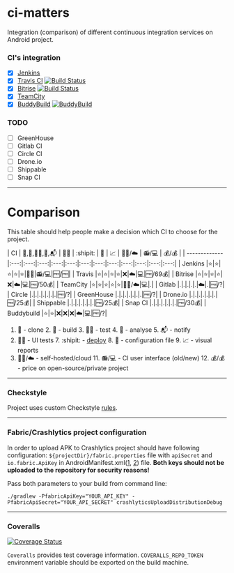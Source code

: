 # ci-matters
Integration (comparison) of different continuous integration services on Android project.

### CI's integration

* [x] [Jenkins](https://github.com/vgaidarji/ci-matters/blob/master/JENKINS.md)
* [x] [Travis CI](https://github.com/vgaidarji/ci-matters/blob/master/TRAVIS.md) [![Build Status](https://travis-ci.org/vgaidarji/ci-matters.svg?branch=master)](https://travis-ci.org/vgaidarji/ci-matters)
* [x] [Bitrise](https://github.com/vgaidarji/ci-matters/blob/master/BITRISE.md) [![Build Status](https://www.bitrise.io/app/002b43ae8a42b6b1.svg?token=xT4EDBQWGNcSWJveU6IEVA&branch=master)](https://www.bitrise.io/app/002b43ae8a42b6b1)
* [x] [TeamCity](https://github.com/vgaidarji/ci-matters/blob/master/TEAM_CITY.md)
* [x] [BuddyBuild](https://github.com/vgaidarji/ci-matters/blob/master/BUDDY_BUILD.md) [![BuddyBuild](https://dashboard.buddybuild.com/api/statusImage?appID=58398ac5beb35b010082e315&branch=master&build=latest)](https://dashboard.buddybuild.com/apps/58398ac5beb35b010082e315/build/latest)

### TODO

* [ ] GreenHouse
* [ ] Gitlab CI
* [ ] Circle CI
* [ ] Drone.io
* [ ] Shippable
* [ ] Snap CI

---

# Comparison

This table should help people make a decision which CI to choose for the project.

| CI            | :dancers:,:construction_worker:,:mag_right::bug:,:vertical_traffic_light:,:mailbox_with_mail: | :iphone::eyes: | :shipit: | :page_facing_up: | :chart_with_upwards_trend: | :bust_in_silhouette::raised_hands:/:cloud: | :radio:/:computer: | :moneybag:/:moneybag: |
| ------------- |:---:|:---:|:---:|:---:|:---:|:---:|:---:|:---:|:---:|:---:|:---:|:---:|
| Jenkins       |:star:|:star:|:star:|:star:|:star:|:bust_in_silhouette::raised_hands:|:radio:/:computer:|:free:/:free:|
| Travis        |:star:|:star:|:star:|:star:|:x:|:cloud:|:computer:|:free:/69:moneybag:|
| Bitrise       |:star:|:star:|:star:|:star:|:x:|:cloud:|:computer:|:free:/50:moneybag:|
| TeamCity      |:star:|:star:|:star:|:star:|:star:|:bust_in_silhouette::raised_hands:/:cloud:|:computer:|.|
| Gitlab        |.|.|.|.|.|:cloud:|.|:free:/?|
| Circle        |.|.|.|.|.|.|.|:free:/?|
| GreenHouse    |.|.|.|.|.|.|.|:free:/?|
| Drone.io      |.|.|.|.|.|.|.|:free:/25:moneybag:|
| Shippable     |.|.|.|.|.|.|.|:free:/25:moneybag:|
| Snap CI       |.|.|.|.|.|.|.|:free:/30:moneybag:|
| Buddybuild    |:star:|:star:|:x:|:x:|:x:|:cloud:|:computer:|:free:/?|

1. :dancers: - clone 2. :construction_worker: - build 3. :mag_right::bug: - test 4. :vertical_traffic_light: - analyse 5. :mailbox_with_mail: - notify 
6. :iphone::eyes: - UI tests 7. :shipit: - [deploy](https://www.quora.com/GitHub-What-is-the-significance-of-the-Ship-It-squirrel) 8. :page_facing_up: - configuration file 9. :chart_with_upwards_trend: - visual reports
10. :bust_in_silhouette::raised_hands:/:cloud: - self-hosted/cloud 11. :radio:/:computer: - CI user interface (old/new) 12. :moneybag:/:moneybag: - price on open-source/private project
    

---

### Checkstyle

Project uses custom Checkstyle [rules](https://github.com/vgaidarji/ci-matters/blob/master/app/config/checkstyle/checkstyle-yopeso.xml).

---

### Fabric/Crashlytics project configuration

In order to upload APK to Crashlytics project should have following configuration:
`${projectDir}/fabric.properties` file with `apiSecret` and `io.fabric.ApiKey` in AndroidManifest.xml([1](https://github.com/vgaidarji/ci-matters/blob/master/app/src/main/AndroidManifest.xml#L17), 
[2](https://github.com/vgaidarji/ci-matters/blob/master/app/build.gradle#L59)) file.
**Both keys should not be uploaded to the repository for security reasons!**

Pass both parameters to your build from command line:

    ./gradlew -PfabricApiKey="YOUR_API_KEY" -PfabricApiSecret="YOUR_API_SECRET" crashlyticsUploadDistributionDebug
 
------

### Coveralls

[![Coverage Status](https://coveralls.io/repos/github/vgaidarji/ci-matters/badge.svg)](https://coveralls.io/github/vgaidarji/ci-matters)

`Coveralls` provides test coverage information. `COVERALLS_REPO_TOKEN` environment variable should be exported on the build machine.

